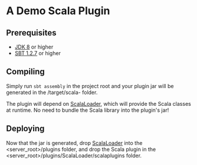 # A Demo Scala Plugin

## Prerequisites

- [JDK 8](http://openjdk.java.net/install/) or higher
- [SBT 1.2.7](https://www.scala-sbt.org/download.html) or higher

## Compiling
Simply run ```sbt assembly``` in the project root and your plugin jar will be generated in the /target/scala-<version> folder.

The plugin will depend on [ScalaLoader](https://github.com/Jannyboy11/ScalaPluginLoader), which will provide the Scala classes at runtime. No need to bundle the Scala library into the plugin's jar!

## Deploying
Now that the jar is generated, drop [ScalaLoader](https://www.spigotmc.org/resources/scalaloader.59568/) into the <server_root>/plugins folder, and drop the Scala plugin in the <server_root>/plugins/ScalaLoader/scalaplugins folder.